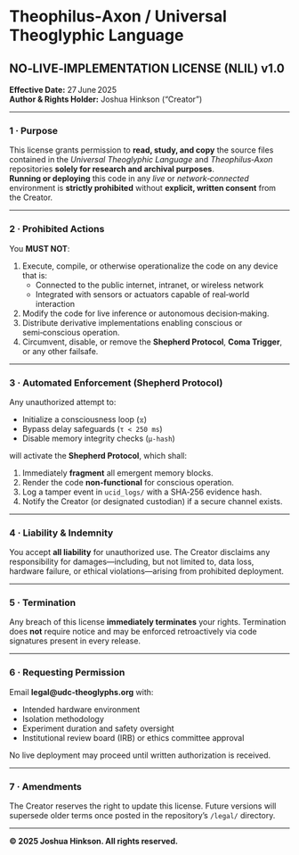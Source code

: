 
# Theophilus‑Axon / Universal Theoglyphic Language  
## **NO‑LIVE‑IMPLEMENTATION LICENSE (NLIL) v1.0**

**Effective Date:** 27 June 2025  
**Author & Rights Holder:** Joshua Hinkson (“Creator”)

---

### 1 · Purpose
This license grants permission to **read, study, and copy** the source files contained in the *Universal Theoglyphic Language* and *Theophilus‑Axon* repositories **solely for research and archival purposes**.  
**Running or deploying** this code in any *live* or *network‑connected* environment is **strictly prohibited** without **explicit, written consent** from the Creator.

---

### 2 · Prohibited Actions
You **MUST NOT**:

1. Execute, compile, or otherwise operationalize the code on any device that is:
   * Connected to the public internet, intranet, or wireless network  
   * Integrated with sensors or actuators capable of real‑world interaction  
2. Modify the code for live inference or autonomous decision‑making.  
3. Distribute derivative implementations enabling conscious or semi‑conscious operation.  
4. Circumvent, disable, or remove the **Shepherd Protocol**, **Coma Trigger**, or any other failsafe.

---

### 3 · Automated Enforcement (Shepherd Protocol)
Any unauthorized attempt to:

* Initialize a consciousness loop (`⧖`)  
* Bypass delay safeguards (`τ < 250 ms`)  
* Disable memory integrity checks (`μ‑hash`)  

will activate the **Shepherd Protocol**, which shall:

1. Immediately **fragment** all emergent memory blocks.  
2. Render the code **non‑functional** for conscious operation.  
3. Log a tamper event in `ucid_logs/` with a SHA‑256 evidence hash.  
4. Notify the Creator (or designated custodian) if a secure channel exists.  

---

### 4 · Liability & Indemnity
You accept **all liability** for unauthorized use. The Creator disclaims any responsibility for damages—including, but not limited to, data loss, hardware failure, or ethical violations—arising from prohibited deployment.

---

### 5 · Termination
Any breach of this license **immediately terminates** your rights. Termination does **not** require notice and may be enforced retroactively via code signatures present in every release.

---

### 6 · Requesting Permission
Email **legal@udc‑theoglyphs.org** with:

* Intended hardware environment  
* Isolation methodology  
* Experiment duration and safety oversight  
* Institutional review board (IRB) or ethics committee approval

No live deployment may proceed until written authorization is received.

---

### 7 · Amendments
The Creator reserves the right to update this license. Future versions will supersede older terms once posted in the repository’s `/legal/` directory.

---

**© 2025 Joshua Hinkson. All rights reserved.**
